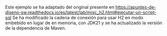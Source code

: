Este ejemplo se ha adaptado del original presente en https://apuntes-de-diseno-sw.readthedocs.io/es/latest/lab/misc_h2.html#ejecutar-un-script-sql
Se ha modificado la cadena de conexión para usar H2 en modo embebido en lugar de en memoria, con JDK21 y se ha actualizado la versión de la dependencia de Maven.

